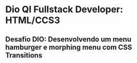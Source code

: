 # Dio QI Fullstack Developer: HTML/CCS3

## Desafio DIO: Desenvolvendo um menu hamburger e morphing menu com CSS Transitions

